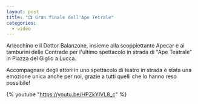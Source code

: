 ```yaml
---
layout: post
title: "📺 Gran finale dell'Ape Tetrale"
categories:
  - video
---
```


Arlecchino e il Dottor Balanzone, insieme alla scoppiettante Apecar e ai
tamburini delle Contrade per l'ultimo spettacolo in strada di "Ape Teatrale" in
Piazza del Giglio a Lucca.

Accompagnare degli attori in uno spettacolo di teatro in strada è stata una emozione unica anche per noi, grazie a tutti quelli che lo hanno reso possibile!

<!-- more -->

{% youtube "https://youtu.be/HPZkYIVL8_c" %}
